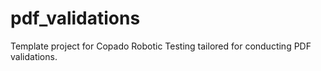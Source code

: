 # pdf_validations

Template project for Copado Robotic Testing tailored for conducting PDF validations.
